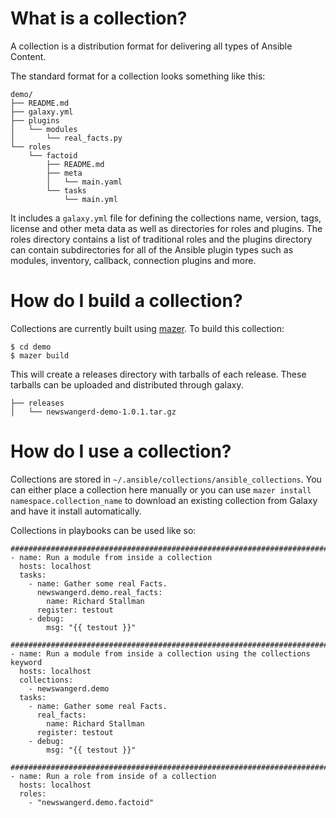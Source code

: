 # What is a collection?

A collection is a distribution format for delivering all types of Ansible Content.

The standard format for a collection looks something like this:

```
demo/
├── README.md
├── galaxy.yml
├── plugins
│   └── modules
│       └── real_facts.py
└── roles
    └── factoid
        ├── README.md
        ├── meta
        │   └── main.yaml
        └── tasks
            └── main.yml
```

It includes a `galaxy.yml` file for defining the collections name, version, tags, license and other meta data as well as
directories for roles and plugins. The roles directory contains a list of traditional roles and the plugins directory can
contain subdirectories for all of the Ansible plugin types such as modules, inventory, callback, connection plugins and more.

# How do I build a collection?

Collections are currently built using [mazer](https://github.com/ansible/mazer/). To build this collection:

```
$ cd demo
$ mazer build
```

This will create a releases directory with tarballs of each release. These tarballs can be uploaded and distributed
through galaxy.

```
├── releases
│   └── newswangerd-demo-1.0.1.tar.gz
```

# How do I use a collection?

Collections are stored in `~/.ansible/collections/ansible_collections`. You can either place a collection here
manually or you can use `mazer install namespace.collection_name` to download an existing collection from Galaxy
and have it install automatically.

Collections in playbooks can be used like so:

```
################################################################################
- name: Run a module from inside a collection
  hosts: localhost
  tasks:
    - name: Gather some real Facts.
      newswangerd.demo.real_facts:
        name: Richard Stallman
      register: testout
    - debug:
        msg: "{{ testout }}"

################################################################################
- name: Run a module from inside a collection using the collections keyword
  hosts: localhost
  collections:
    - newswangerd.demo
  tasks:
    - name: Gather some real Facts.
      real_facts:
        name: Richard Stallman
      register: testout
    - debug:
        msg: "{{ testout }}"

################################################################################
- name: Run a role from inside of a collection
  hosts: localhost
  roles:
    - "newswangerd.demo.factoid"
```
